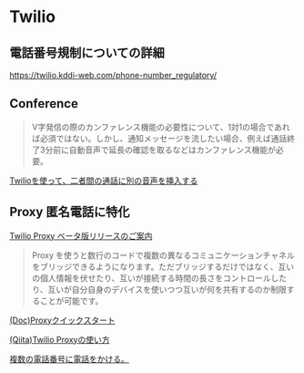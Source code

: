 # Twilio

## 電話番号規制についての詳細
https://twilio.kddi-web.com/phone-number_regulatory/


## Conference

> V字発信の際のカンファレンス機能の必要性について、1対1の場合であれば必須ではない。しかし、通知メッセージを流したい場合、例えば通話終了3分前に自動音声で延長の確認を取るなどはカンファレンス機能が必要。

[Twilioを使って、二者間の通話に別の音声を挿入する](https://qiita.com/mobilebiz/items/4490fe5a03c5192ce06f)


## Proxy 匿名電話に特化
[Twilio Proxy ベータ版リリースのご案内](https://twilio.kddi-web.com/dev/691/)
> Proxy を使うと数行のコードで複数の異なるコミュニケーションチャネルをブリッジできるようになります。ただブリッジするだけではなく、互いの個人情報を伏せたり、互いが接続する時間の長さをコントロールしたり、互いが自分自身のデバイスを使いつつ互いが何を共有するのか制限することが可能です。

[(Doc)Proxyクイックスタート](https://jp.twilio.com/docs/proxy/quickstart#make-a-voice-call)

[(Qiita)Twilio Proxyの使い方](https://qiita.com/ManabuMiwa/items/1e17a4d428f477ef1c3b)  


[複数の電話番号に電話をかける。](https://qiita.com/joohounsong/items/36da4e67b1652c60bf57)
